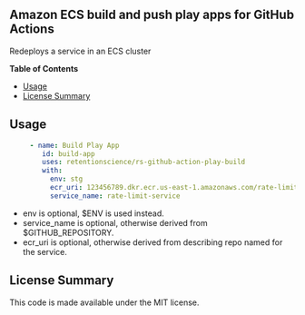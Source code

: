 ## Amazon ECS build and push play apps for GitHub Actions

Redeploys a service in an ECS cluster

**Table of Contents**

<!-- toc -->

- [Usage](#usage)
- [License Summary](#license-summary)

<!-- tocstop -->

## Usage

```yaml
     - name: Build Play App
        id: build-app
        uses: retentionscience/rs-github-action-play-build
        with:
          env: stg
          ecr_uri: 123456789.dkr.ecr.us-east-1.amazonaws.com/rate-limit-service
          service_name: rate-limit-service
```
* env is optional, $ENV is used instead.
* service_name is optional, otherwise derived from $GITHUB_REPOSITORY.
* ecr_uri is optional, otherwise derived from describing repo named for the service.

## License Summary

This code is made available under the MIT license.
